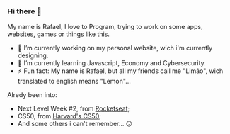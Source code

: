 ### Hi there 👋

My name is Rafael, I love to Program, trying to work on some apps, websites, games or things like this.

- 🔭 I’m currently working on my personal website, wich i'm currently designing.
- 🌱 I’m currently learning Javascript, Economy and Cybersecurity.
- ⚡ Fun fact: My name is Rafael, but all my friends call me "Limão", wich translated to english means "Lemon"...

Alredy been into:

- Next Level Week #2, from [Rocketseat](https://github.com/Rocketseat);
- CS50, from [Harvard's CS50](https://online-learning.harvard.edu/catalog?keywords=&subject%5B%5D=3&max_price=&start_date_range%5Bmin%5D%5Bdate%5D=&start_date_range%5Bmax%5D%5Bdate%5D=);
- And some others i can't remember... 😕
